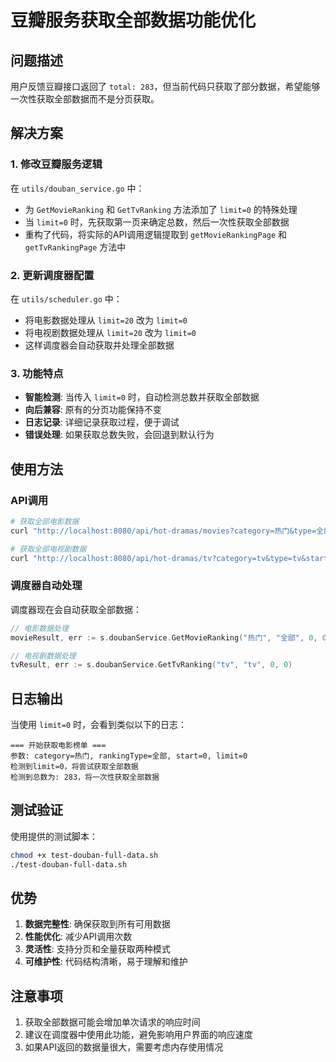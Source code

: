 # 豆瓣服务获取全部数据功能优化

## 问题描述

用户反馈豆瓣接口返回了 `total: 283`，但当前代码只获取了部分数据，希望能够一次性获取全部数据而不是分页获取。

## 解决方案

### 1. 修改豆瓣服务逻辑

在 `utils/douban_service.go` 中：

- 为 `GetMovieRanking` 和 `GetTvRanking` 方法添加了 `limit=0` 的特殊处理
- 当 `limit=0` 时，先获取第一页来确定总数，然后一次性获取全部数据
- 重构了代码，将实际的API调用逻辑提取到 `getMovieRankingPage` 和 `getTvRankingPage` 方法中

### 2. 更新调度器配置

在 `utils/scheduler.go` 中：

- 将电影数据处理从 `limit=20` 改为 `limit=0`
- 将电视剧数据处理从 `limit=20` 改为 `limit=0`
- 这样调度器会自动获取并处理全部数据

### 3. 功能特点

- **智能检测**: 当传入 `limit=0` 时，自动检测总数并获取全部数据
- **向后兼容**: 原有的分页功能保持不变
- **日志记录**: 详细记录获取过程，便于调试
- **错误处理**: 如果获取总数失败，会回退到默认行为

## 使用方法

### API调用

```bash
# 获取全部电影数据
curl "http://localhost:8080/api/hot-dramas/movies?category=热门&type=全部&start=0&limit=0"

# 获取全部电视剧数据
curl "http://localhost:8080/api/hot-dramas/tv?category=tv&type=tv&start=0&limit=0"
```

### 调度器自动处理

调度器现在会自动获取全部数据：

```go
// 电影数据处理
movieResult, err := s.doubanService.GetMovieRanking("热门", "全部", 0, 0)

// 电视剧数据处理
tvResult, err := s.doubanService.GetTvRanking("tv", "tv", 0, 0)
```

## 日志输出

当使用 `limit=0` 时，会看到类似以下的日志：

```
=== 开始获取电影榜单 ===
参数: category=热门, rankingType=全部, start=0, limit=0
检测到limit=0，将尝试获取全部数据
检测到总数为: 283，将一次性获取全部数据
```

## 测试验证

使用提供的测试脚本：

```bash
chmod +x test-douban-full-data.sh
./test-douban-full-data.sh
```

## 优势

1. **数据完整性**: 确保获取到所有可用数据
2. **性能优化**: 减少API调用次数
3. **灵活性**: 支持分页和全量获取两种模式
4. **可维护性**: 代码结构清晰，易于理解和维护

## 注意事项

1. 获取全部数据可能会增加单次请求的响应时间
2. 建议在调度器中使用此功能，避免影响用户界面的响应速度
3. 如果API返回的数据量很大，需要考虑内存使用情况 